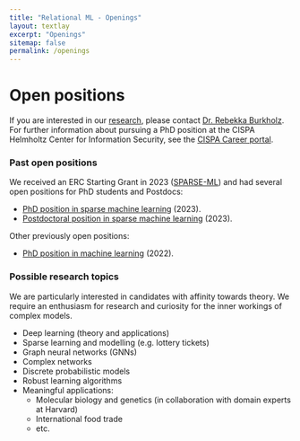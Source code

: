 ```yaml
---
title: "Relational ML - Openings"
layout: textlay
excerpt: "Openings"
sitemap: false
permalink: /openings
---
```


# Open positions

If you are interested in our [research](research), please contact [Dr. Rebekka Burkholz](https://sites.google.com/view/rebekkaburkholz/). For further information about pursuing a PhD position at the CISPA Helmholtz Center for Information Security, see the [CISPA Career portal](https://career.cispa.de/phd.html).

### Past open positions

We received an ERC Starting Grant in 2023 ([SPARSE-ML](https://cispa.de/en/erc-burkholz)) and had several open positions for PhD students and Postdocs:

- [PhD position in sparse machine learning](https://euraxess.ec.europa.eu/jobs/144401) (2023).
- [Postdoctoral position in sparse machine learning](https://euraxess.ec.europa.eu/jobs/144392) (2023).

Other previously open positions:

- [PhD position in machine learning](https://euraxess.ec.europa.eu/jobs/871979) (2022).

### Possible research topics

We are particularly interested in candidates with affinity towards theory. We require an enthusiasm for research and curiosity for the inner workings of complex models.

- Deep learning (theory and applications)
- Sparse learning and modelling (e.g. lottery tickets)
- Graph neural networks (GNNs)
- Complex networks
- Discrete probabilistic models
- Robust learning algorithms
- Meaningful applications:
    - Molecular biology and genetics (in collaboration with domain experts at Harvard)
    - International food trade
    - etc.